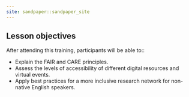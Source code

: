 ```yaml
---
site: sandpaper::sandpaper_site
---
```


## Lesson objectives

After attending this training, participants will be able to::

- Explain the FAIR and CARE principles. 
- Assess the levels of accessibility of different digital resources and virtual events.
- Apply best practices for a more inclusive research network for non-native English speakers.

